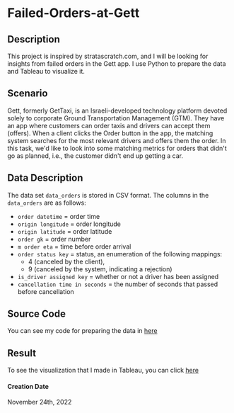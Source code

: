 # Failed-Orders-at-Gett

## Description

This project is inspired by stratascratch.com, and I will be looking for insights from failed orders in the Gett app. I use Python to prepare the data and Tableau to visualize it.

## Scenario

Gett, formerly GetTaxi, is an Israeli-developed technology platform devoted solely to corporate Ground Transportation Management (GTM). They have an app where customers can order taxis and drivers can accept them (offers). When a client clicks the Order button in the app, the matching system searches for the most relevant drivers and offers them the order. In this task, we'd like to look into some matching metrics for orders that didn't go as planned, i.e., the customer didn't end up getting a car.

## Data Description

The data set `data_orders` is stored in CSV format. The columns in the `data_orders` are as follows:

- `order datetime` = order time 
- `origin longitude` = order longitude 
- `origin latitude` = order latitude
- `order gk` = order number 
- `m order eta` = time before order arrival
- `order status key` = status, an enumeration of the following mappings:
    - 4 (canceled by the client), 
    - 9 (canceled by the system, indicating a rejection)
- `is_driver assigned key` = whether or not a driver has been assigned 
- `cancellation time in seconds` = the number of seconds that passed before cancellation

## Source Code

You can see my code for preparing the data in [here](https://github.com/malikkarim14/Reddit-Scraping/blob/9f8e159faf693c05f8dcc5a3aa1b629705e82bf3/Scrape_Reddit.ipynb)

## Result

To see the visualization that I made in Tableau, you can click [here](https://public.tableau.com/views/FailedOrdersatGett/Story1?:language=en-US&publish=yes&:display_count=n&:origin=viz_share_link)


#### Creation Date

November 24th, 2022
